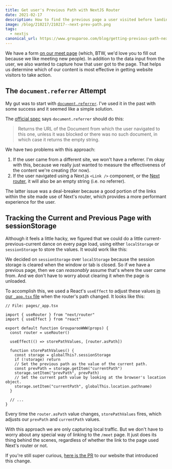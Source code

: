 ```yaml
---
title: Get user's Previous Path with NextJS Router
date: 2021-02-17
description: How to find the previous page a user visited before landing on the current page.
image: /blog/210217/210217--next-prev-path.png
tags:
  - nextjs
canonical_url: https://www.grouparoo.com/blog/getting-previous-path-nextjs
---
```


We have a form [on our meet page](https://www.grouparoo.com/meet) (which, BTW, we'd love you to fill out because we like meeting new people). In addition to the data input from the user, we also wanted to capture how that user got to the page. That helps us determine which of our content is most effective in getting website visitors to take action.

## The `document.referrer` Attempt

My gut was to start with [`document.referrer`](https://developer.mozilla.org/en-US/docs/Web/API/Document/referrer). I've used it in the past with some success and it seemed like a simple solution.

The [official spec](https://html.spec.whatwg.org/multipage/dom.html#dom-document-referrer-dev) says `document.referrer` should do this:

> Returns the URL of the Document from which the user navigated to this one, unless it was blocked or there was no such document, in which case it returns the empty string.

We have two problems with this approach:

1. If the user came from a different site, we won't have a referrer. I'm okay with this, because we really just wanted to measure the effectiveness of the content we're creating (for now).
2. If the user navigated using a Next.js `<Link />` component, or the [Next router](https://nextjs.org/docs/api-reference/next/router), it will also be an empty string (i.e. no referrer).

The latter issue was a deal-breaker because a good portion of the links within the site made use of Next's router, which provides a more performant experience for the user.

## Tracking the Current and Previous Page with sessionStorage

Although it feels a little hacky, we figured that we could do a little current-previous-current dance on every page load, using either `localStorage` or `sessionStorage` to store the values. It would work like this:

We decided on `sessionStorage` over `localStorage` because the session storage is cleared when the window or tab is closed. So if we have a previous page, then we can _reasonably_ assume that's where the user came from. And we don't have to worry about clearing it when the page is unloaded.

To accomplish this, we used a React's `useEffect` to adjust these values [in our `_app.tsx` file](https://github.com/grouparoo/www.grouparoo.com/blob/master/pages/_app.tsx) when the router's path changed. It looks like this:

```tsx
// File: pages/_app.tsx

import { useRouter } from "next/router"
import { useEffect } from "react"

export default function GrouparooWWW(props) {
  const router = useRouter()

  useEffect(() => storePathValues, [router.asPath])

  function storePathValues() {
    const storage = globalThis?.sessionStorage
    if (!storage) return
    // Set the previous path as the value of the current path.
    const prevPath = storage.getItem("currentPath")
    storage.setItem("prevPath", prevPath)
    // Set the current path value by looking at the browser's location object.
    storage.setItem("currentPath", globalThis.location.pathname)
  }

  // ...
}
```

Every time the `router.asPath` value changes, `storePathValues` fires, which adjusts our `prevPath` and `currentPath` values.

With this approach we are only capturing local traffic. But we don't have to worry about any special way of linking to the `/meet` page. It just does its thing behind the scenes, regardless of whether the link to the page used Next's router or not.

If you're still super curious, [here is the PR](https://github.com/grouparoo/www.grouparoo.com/pull/223) to our website that introduced this change.

